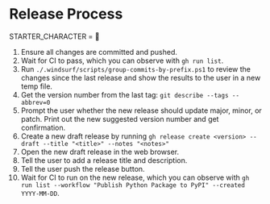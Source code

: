 # Release Process

STARTER_CHARACTER = 🚀

1. Ensure all changes are committed and pushed.
2. Wait for CI to pass, which you can observe with `gh run list`.
3. Run `./.windsurf/scripts/group-commits-by-prefix.ps1` to review the changes since the last release and show the results to the user in a new temp file.
4. Get the version number from the last tag: `git describe --tags --abbrev=0`
5. Prompt the user whether the new release should update major, minor, or patch. Print out the new suggested version number and get confirmation.
6. Create a new draft release by running `gh release create <version> --draft --title "<title>" --notes "<notes>"`
7. Open the new draft release in the web browser.
8. Tell the user to add a release title and description.
9. Tell the user push the release button.
10. Wait for CI to run on the new release, which you can observe with `gh run list --workflow "Publish Python Package to PyPI" --created YYYY-MM-DD`.
